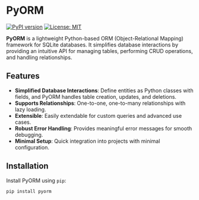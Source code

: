 # PyORM

[![PyPI version](https://img.shields.io/pypi/v/pyorm.svg)](https://pypi.org/project/pyorm/)
[![License: MIT](https://img.shields.io/badge/License-MIT-yellow.svg)](https://opensource.org/licenses/MIT)

**PyORM** is a lightweight Python-based ORM (Object-Relational Mapping) framework for SQLite databases. It simplifies database interactions by providing an intuitive API for managing tables, performing CRUD operations, and handling relationships.

## Features

- **Simplified Database Interactions**: Define entities as Python classes with fields, and PyORM handles table creation, updates, and deletions.
- **Supports Relationships**: One-to-one, one-to-many relationships with lazy loading.
- **Extensible**: Easily extendable for custom queries and advanced use cases.
- **Robust Error Handling**: Provides meaningful error messages for smooth debugging.
- **Minimal Setup**: Quick integration into projects with minimal configuration.

## Installation

Install PyORM using `pip`:

```bash
pip install pyorm